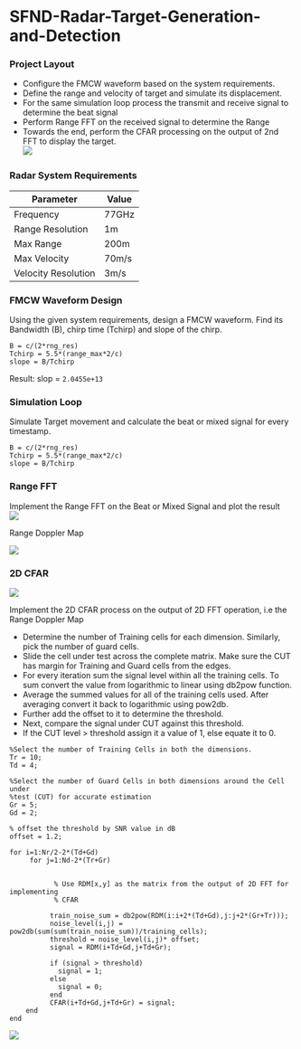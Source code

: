 # SFND-Radar-Target-Generation-and-Detection
[//]: # (Image References)

[image1]: ./images/fig2.png
[image2]: ./images/fig3.png
[image3]: ./images/Range_from_first_FFT.png
[image4]: ./images/project_layout.png 
[image5]: ./images/image8.png 

### Project Layout  
  
- Configure the FMCW waveform based on the system requirements.  
- Define the range and velocity of target and simulate its displacement.  
- For the same simulation loop process the transmit and receive signal to determine the beat signal  
- Perform Range FFT on the received signal to determine the Range  
- Towards the end, perform the CFAR processing on the output of 2nd FFT to display the target.   
![][image4]  

### Radar System Requirements   

|Parameter|Value|
|---------|-----|
|Frequency|77GHz   |
|Range Resolution   |1m   |
|Max Range   |200m   |
|Max Velocity   |70m/s   |
|Velocity Resolution   |3m/s   |  

### FMCW Waveform Design  
Using the given system requirements, design a FMCW waveform. Find its Bandwidth (B), chirp time (Tchirp) and slope of the chirp.  
```
B = c/(2*rng_res)
Tchirp = 5.5*(range_max*2/c)
slope = B/Tchirp
```
Result: slop = `2.0455e+13` 
### Simulation Loop  
Simulate Target movement and calculate the beat or mixed signal for every timestamp.  
```
B = c/(2*rng_res)
Tchirp = 5.5*(range_max*2/c)
slope = B/Tchirp
```

### Range FFT  
Implement the Range FFT on the Beat or Mixed Signal and plot the result   
![][image3]  

Range Doppler Map   

![][image1]  
### 2D CFAR  
![][image5] 
 
Implement the 2D CFAR process on the output of 2D FFT operation, i.e the Range Doppler Map  

- Determine the number of Training cells for each dimension. Similarly, pick the number of guard cells.
- Slide the cell under test across the complete matrix. Make sure the CUT has margin for Training and Guard cells from the edges.
- For every iteration sum the signal level within all the training cells. To sum convert the value from logarithmic to linear using db2pow function.
- Average the summed values for all of the training cells used. After averaging convert it back to logarithmic using pow2db.
- Further add the offset to it to determine the threshold.
- Next, compare the signal under CUT against this threshold.
- If the CUT level > threshold assign it a value of 1, else equate it to 0.

```
%Select the number of Training Cells in both the dimensions.
Tr = 10;
Td = 4;

%Select the number of Guard Cells in both dimensions around the Cell under 
%test (CUT) for accurate estimation
Gr = 5;
Gd = 2;

% offset the threshold by SNR value in dB
offset = 1.2;
```


```
for i=1:Nr/2-2*(Td+Gd)
     for j=1:Nd-2*(Tr+Gr)

    
           % Use RDM[x,y] as the matrix from the output of 2D FFT for implementing
           % CFAR

          train_noise_sum = db2pow(RDM(i:i+2*(Td+Gd),j:j+2*(Gr+Tr)));
          noise_level(i,j) = pow2db(sum(sum(train_noise_sum))/training_cells);
          threshold = noise_level(i,j)* offset;
          signal = RDM(i+Td+Gd,j+Td+Gr);

          if (signal > threshold)
            signal = 1;
          else
            signal = 0;    
          end
          CFAR(i+Td+Gd,j+Td+Gr) = signal;
    end
end
```
![][image2] 